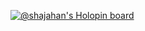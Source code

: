 [![@shajahan's Holopin board](https://holopin.io/api/user/board?user=shajahan)](https://holopin.io/@shajahan)
